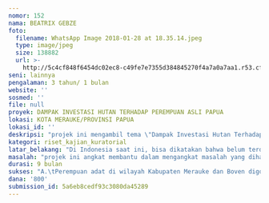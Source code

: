 ```yaml
---
nomor: 152
nama: BEATRIX GEBZE
foto:
  filename: WhatsApp Image 2018-01-28 at 18.35.14.jpeg
  type: image/jpeg
  size: 138882
  url: >-
    http://5c4cf848f6454dc02ec8-c49fe7e7355d384845270f4a7a0a7aa1.r53.cf2.rackcdn.com/3100747a-fc1d-41e1-8bc1-58e688ad7aea/WhatsApp%20Image%202018-01-28%20at%2018.35.14.jpeg
seni: lainnya
pengalaman: 3 tahun/ 1 bulan
website: ''
sosmed: ''
file: null
proyek: DAMPAK INVESTASI HUTAN TERHADAP PEREMPUAN ASLI PAPUA
lokasi: KOTA MERAUKE/PROVINSI PAPUA
lokasi_id: ''
deskripsi: "projek ini mengambil tema \"Dampak Investasi Hutan Terhadap Perempuan Papua\"\r\ndengan tujuan agar perempuan papua yang berada di wilayah papua bagian selatan seperti di Kabupaten Merauke, kabupaten Boven digoel dan Kabupaten Mappi  dapat\tMembangun pemahaman & persepsi bersama - sama terhadap perlindungan atas hak-hak perempuan dan buruh perempuan di kampung-kampung lokal asli Papua serta dapat Melakukan sharing pengetahuan dan informasi tentang hak-hak legal perempuan dan buruh perempuan, dan juga Mengembangkan strategi advokasi bagi perempuan asli Papua di kampung-kampung. \r\nuntuk itu Aktivitas yang akan dilakukan untuk memenuhi tujuan tersebut. perlu dilakukannya Assessment awal dan dilanjutkan dengan FGD (Focus Group Discussion), serta pelatihan-pelatihan untuk meningkatkan kapasitas perempuan di kampung lokal asli papua dengan diberikan pendidikan hukum, AHm dan Gender serta pelatihan Kepemimpinan. dan juga melaukan  Rizet aksi partisipatif  dan Penelitian kondisi masyarakat suku asli papua di kampung-kampung yang terkena dampak posistif maupun negatif terkait kehadiran investasi terhadap tanah dan hutan.  kegiatan ini akan difokuskan pada wilayah lokal asli papua kabupaten Boven digoel dan kabupaten Merauke serta untuk melihat perkembangan issu yang  maka perlu didorong kegiatan Monitoring & Evaluasi agar kita dapat mengetahui perkembangan dari para perempuan dan juga sumber daya yang dimiliki oleh perempuan atau masyarakat dikampung-kampung.\r\n\r\n\r\n"
kategori: riset_kajian_kuratorial
latar_belakang: "Di Indonesia saat ini, bisa dikatakan bahwa belum terdapat gerakan perempuan yang massif. Massif dalam makna beranggotakan massa yang besar dan luas serta berperspektif perubahan radikal pada sistem yang menghambat kemajuan perempuan. Salah satu yang menyebabkan terjadinya hambatan ialah semakin maraknya kasus-kasus diskriminasi dan kekerasan terhadap perempuan, maupun perempuan sebagai buruh. serta penyingkiran hak-hak dan askes perempuan terhadap sumber kehidupannya.,\r\n\r\nSelain itu juga perlu dilihat dari dampak kehadiran pembangunan yang membawa perubahan secara posistif maupun negatif terhadap perempuan dimana telah lama ditemukan, namun belum dilakukan upaya-upaya penguatan dan advokasi yang cukup optimal terutama bagi perempuan. Hal ini disebabkan minimnya pengetahuan dan wawasan tentang hak-hak perempuan, hak-hak buruh, sehingga berbagai proses terkait segala bentuk perubahan yang terjadi di kampung-kampung tidak melibatkan perempuan. \r\nContohnya seperti Ekspansi yang terus menerus dilakukan oleh perusahaan perkebunan hal ini tentu saja menimbulkan keterancaman bagi berbagai komunitas dan kelompok masyarakat terlebih bagi kaum perempuan yang selama ini menguasai dan memanfaatkan berbagai jenis sumber daya alam yang ada disekitarnya untuk mendukung kehidupan dan penghidupannya. Petani, masyarakat adat, dan masyarakat local khsusnya perempuan, merupakan kelompok dan komunitas yang paling rentan terkena imbas dan dampak dari sistem tata kelola perkebunan ini. \r\n\r\n"
masalah: "projek ini angkat membantu dalam mengangkat masalah yang dihadapi para perempuan papua dalam memperjuangkan haknya, dimana dalam judul projek ini dampak investasi terhadap perempuan asli papua, yaitu :sehingga masalah yang selama ini kurang diketahui oleh masyarakat  atau terlebih khusus perempuan asli papua menjadi tahu dan mengerti apa yang sedang terjadi, dan maslaha yang saat ini terjadi adalah : \r\n1. kebijakan pemerintah yang meminggirkan perempuan\r\n2. perempuan papua tidak dapat memberikan keputusan soal tanah dan hutan\r\n3. perempuan yang rentan terhadap kekerasan baik itu kekerasan secara fisik maupun phisikis.\r\n4. kekerasan terhadap perempuan di wilayah investasi yang semakin tinggi\r\n5. kekerasan dalam rumah tangga yang semakin meningkat.\r\n6. ruang gerak terhadap perempuan yang sering dibatasi\r\n7. perempuan tidak percaya diri\r\n8. perempuan belum berani memperjuangkan persoalan yang dihadapinya.\r\n9. perempuan masih merasa ketakutan dengan hadirnya para investor.\r\n10. perempuan papua kehilangan sumber pangan. \r\n11. perempuan lkal dikampung-kampung asli papua belum mampu menghadapi persaingan yang datang dari luar\r\n12. perempuan kehilangan hak atas tanah dan hutan.\r\n13. perempuan papua dikampung-kampung belum mendapatkan pendidikan dan layanan kesehatan yang layak.\r\n14. hak untuk berbicara yang sering dibatasi\r\n15. hak berkumpul dan berbicara terkait persoalan yang dihadapi perempuan papua sering dicurigai "
durasi: 9 bulan
sukses: "A.\tPerempuan adat di wilayah Kabupaten Merauke dan Boven digoel mendapat kesadaran  kritis tentang hak-haknya. \r\n1.\tPerempuan mengetahui hak-hak Sipil Politik (SIPOL) dan Ekonomi, Sosial, Budaya (EKOSOB)\r\n2.\tPerempuan adat wilayah Kabupaten Merauke dan Boven digoel dapat mengakses dan mengontrol setiap kebijakan negara.\r\n\r\nB.\tPerempuan adat di wilayah Kabupaten Merauke dan Boven digoel  mampu mengidentifikasi sebab akibat kemiskinan dan marjinalisasi yang dialaminya.\r\n\r\n1.\tPerempuan berpartisipasi dalam perencanaan pembangunan kampung \r\n2.\tMendorong perempuan untuk masuk ke dalam struktur pemerintahan kampung\r\n"
dana: '800'
submission_id: 5a6eb8cedf93c3080da45289
---
```

